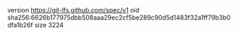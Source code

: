 version https://git-lfs.github.com/spec/v1
oid sha256:6626b177975dbb508aaa29ec2cf5be289c90d5d1483f32a1ff79b3b0dfa1b26f
size 3224
